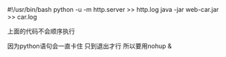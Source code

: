 <html>
#!/usr/bin/bash
python -u -m http.server >> http.log
java -jar web-car.jar >> car.log
</html>

上面的代码不会顺序执行

因为python语句会一直卡住 只到退出才行 
所以要用nohup &
